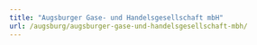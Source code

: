```yaml
---
title: "Augsburger Gase- und Handelsgesellschaft mbH"
url: /augsburg/augsburger-gase-und-handelsgesellschaft-mbh/
---
```


